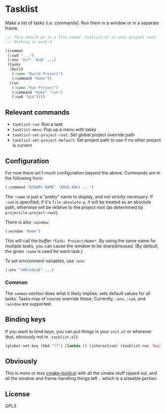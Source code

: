 # Tasklist

Make a list of tasks (i.e. commands).  Run them in a window or in a separate frame.

```lisp
;;; This should be in a file named .tasklist.el in your project root.
;;; Nothing is eval'd.

((common
 (:cwd "...")
 (:env "X=Y" "A=B" ...)
 (tasks
  (build
   (:name "Build Project")
   (:command "make"))
  (run
   (:name "Run Project")
   (:command "make" "run")
   (:cwd "bin"))))
```

## Relevant commands

* `tasklist-run`: Run a task
* `tasklist-menu`: Pop up a menu with tasks
* `tasklist-set-project-root`: Set global project override path
* `tasklist-set-project-default`: Set project path to use if no other project is current

## Configuration

For now there isn't much configuration beyond the above.  Commands are in the following form:

```lisp
(:command "BINARY-NAME" "ARG0 ARG1 ...")
```

The `:name` is just a "pretty" name to display, and not strictly necessary.  If `:cwd` is specified, if it's `file-absolute-p`, it will be treated as an absolute path, otherwise will be relative to the project root (as determined by `projectile-project-root`).

There is also `:window`:

```lisp
(:window "Name")
```

This will call the *buffer* `*Task: Project/Name*`.  By using the same name for multiple tasks, you can cause the window to be shared/reused.  (By default, the given `:name` is used for each task.)

To set environment variables, use `:env`:

``` lisp
(:env "VAR=VALUE" ...)
```

### Common

The `common` section does what it likely implies: sets default values for all tasks.  Tasks may of course override these.  Currently, `:env`, `:cwd`, and `:window` are supported.

## Binding keys

If you want to bind keys, you can put things in your `init.el` or wherever (but, obviously not in `.tasklist.el`):

```lisp
(global-set-key (kbd "f7") (lambda () (interactive) (tasklist-run 'build)))
```

## Obviously

This is more or less [cmake-build.el](https://github.com/rpav/cmake-build.el) with all the cmake stuff ripped out, and all the window and frame-handling things left .. which is a sizeable portion.

## License

GPL3
